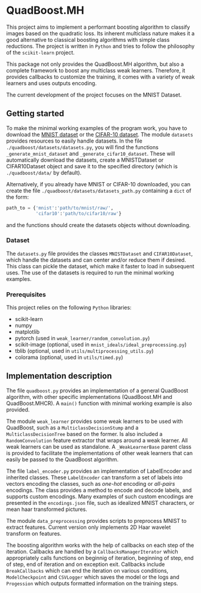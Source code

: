 # QuadBoost.MH

This project aims to implement a performant boosting algorithm to classify images based on the quadratic loss.
Its inherent multiclass nature makes it a good alternative to classical boosting algorithms with simple class reductions.
The project is written in `Python` and tries to follow the philosophy of the `scikit-learn` project.

This package not only provides the QuadBoost.MH algorithm, but also a complete framework to boost any multiclass weak learners.
Therefore, it provides callbacks to customize the training, it comes with a variety of weak learners and uses outputs encoding.

The current development of the project focuses on the MNIST Dataset.

## Getting started

To make the minimal working examples of the program work, you have to download the [MNIST dataset](http://yann.lecun.com/exdb/mnist/) or the [CIFAR-10 dataset](https://www.cs.toronto.edu/~kriz/cifar.html).
The module `datasets` provides resources to easily handle datasets.
In the file `./quadboost/datasets/datasets.py`, you will find the functions `_generate_mnist_dataset` and `_generate_cifar10_dataset`.
These will automatically download the datasets, create a MNISTDataset or CIFAR10Dataset object and save it to the specified directory (which is `./quadboost/data/` by default).

Alternatively, if you already have MNIST or CIFAR-10 downloaded, you can create the file `./quadboost/datasets/datasets_path.py` containing a `dict` of the form:
```python
path_to = {'mnist':'path/to/mnist/raw/',
           'cifar10':'path/to/cifar10/raw'}
```
and the functions should create the datasets objects without downloading.

### Dataset

The `datasets.py` file provides the classes `MNISTDataset` and `CIFAR10Dataset`, which handle the datasets and can center and/or reduce them if desired.
This class can pickle the dataset, which make it faster to load in subsequent uses.
The use of the datasets is required to run the minimal working examples.

### Prerequisites

This project relies on the following `Python` libraries:
- scikit-learn
- numpy
- matplotlib
- pytorch (used in `weak_learner/random_convolution.py`)
- scikit-image (optional, used in `mnist_ideals/ideal_preprocessing.py`)
- tblib (optional, used in `utils/multiprocessing_utils.py`)
- colorama (optional, used in `utils/timed.py`)

## Implementation description

The file `quadboost.py` provides an implementation of a general QuadBoost algorithm, with other specific implementations (QuadBoost.MH and QuadBoost.MHCR).
A `main()` function with minimal working example is also provided.

The module `weak_learner` provides some weak learners to be used with QuadBoost, such as a `MulticlassDecisionStump` and a `MulticlassDecisionTree` based on the former.
Is also included a `RandomConvolution` feature extractor that wraps around a weak learner.
All weak learners can be used as standalone.
A `_WeakLearnerBase` parent class is provided to facilitate the implementations of other weak learners that can easily be passed to the QuadBoost algorithm.

The file `label_encoder.py` provides an implementation of LabelEncoder and inherited classes.
These `LabelEncoder` can transform a set of labels into vectors encoding the classes, such as _one-hot_ encoding or _all-pairs_ encodings.
The class provides a method to encode and decode labels, and supports custom encodings.
Many examples of such custom encodings are presented in the `encodings.json` file, such as idealized MNIST characters, or mean haar transformed pictures.

The module `data_preprocessing` provides scripts to preprocess MNIST to extract features.
Current version only implements 2D Haar wavelet transform on features.

The boosting algorithm works with the help of callbacks on each step of the iteration.
Callbacks are handled by a `CallbacksManagerIterator` which appropriately calls functions on beginnig of iteration, beginning of step, end of step, end of iteration and on exception exit.
Callbacks include `BreakCallbacks` which can end the iteration on various conditions, `ModelCheckpoint` and `CSVLogger` which saves the model or the logs and `Progession` which outputs formatted information on the training steps.
